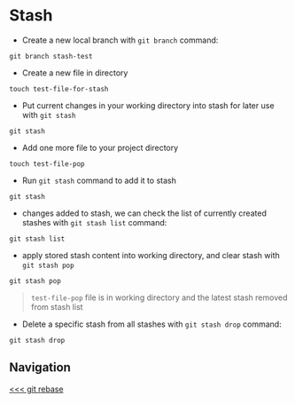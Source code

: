 # Stash

- Create a new local branch with `git branch` command:

```shell
git branch stash-test
```

- Create a new file in directory

```shell
touch test-file-for-stash
```

- Put current changes in your working directory into stash for later use with `git stash`

```shell
git stash
```

- Add one more file to your project directory

```shell
touch test-file-pop
```

- Run `git stash` command to add it to stash

```
git stash
```

- changes added to stash, we can check the list of currently created stashes with `git stash list` command:

```shell
git stash list
```

- apply stored stash content into working directory, and clear stash with `git stash pop`

```shell
git stash pop
```

> `test-file-pop` file is in working directory and the latest stash removed from stash list

- Delete a specific stash from all stashes with `git stash drop` command:

```shell
git stash drop
```

## Navigation

[<<< git rebase](../06_rebase/README.md) 



